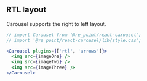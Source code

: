 ## RTL layout

Carousel supports the right to left layout.

```jsx render
// import Carousel from '@re_point/react-carousel';
// import '@re_point/react-carousel/lib/style.css';

<Carousel plugins={['rtl', 'arrows']}>
  <img src={imageOne} />
  <img src={imageTwo} />
  <img src={imageThree} />
</Carousel>
```
